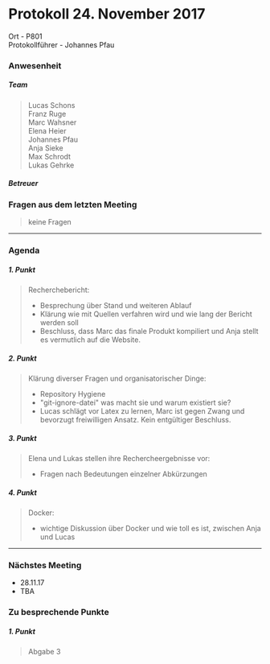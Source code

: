 # **Protokoll 24. November 2017**

Ort - P801  
Protokollführer - Johannes Pfau  

### **Anwesenheit** 
##### Team  
> Lucas Schons  
> Franz Ruge  
> Marc Wahsner  
> Elena Heier  
> Johannes Pfau  
> Anja Sieke  
> Max Schrodt  
> Lukas Gehrke  

##### Betreuer  
> 


### **Fragen aus dem letzten Meeting**

> keine Fragen


---------------

### **Agenda**

##### 1. Punkt
> Recherchebericht: 
> 
> * Besprechung über Stand und weiteren Ablauf  
> * Klärung wie mit Quellen verfahren wird und wie lang der Bericht   
>   werden soll
> * Beschluss, dass Marc das finale Produkt kompiliert und Anja stellt  
>   es vermutlich auf die Website.

##### 2. Punkt
> Klärung diverser Fragen und organisatorischer Dinge:  
> 
> * Repository Hygiene  
> * "git-ignore-datei" was macht sie und warum existiert sie?  
> * Lucas schlägt vor Latex zu lernen, Marc ist gegen Zwang und  
>   bevorzugt freiwilligen Ansatz. Kein entgültiger Beschluss.  

##### 3. Punkt
> Elena und Lukas stellen ihre Rechercheergebnisse vor:  
> 
> * Fragen nach Bedeutungen einzelner Abkürzungen

##### 4. Punkt
> Docker:  
> 
> * wichtige Diskussion über Docker und wie toll es ist, zwischen Anja und Lucas

--------------

### **Nächstes Meeting**

* 28.11.17 
* TBA

### Zu besprechende Punkte

##### 1. Punkt
> Abgabe 3

